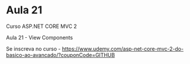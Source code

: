 # Aula 21

Curso ASP.NET CORE MVC 2

Aula 21 - View Components

Se inscreva no curso - https://www.udemy.com/asp-net-core-mvc-2-do-basico-ao-avancado/?couponCode=GITHUB
